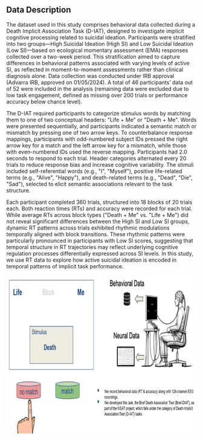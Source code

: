 <h2>Data Description</h2>
  <p>
    The dataset used in this study comprises behavioral data collected during a Death Implicit Association Task (D-IAT), designed to investigate implicit cognitive processing related to suicidal ideation. Participants were stratified into two groups—High Suicidal Ideation (High SI) and Low Suicidal Ideation (Low SI)—based on ecological momentary assessment (EMA) responses collected over a two-week period. This stratification aimed to capture differences in behavioral patterns associated with varying levels of active SI, as reflected in moment-to-moment assessments rather than clinical diagnosis alone. Data collection was conducted under IRB approval (Advarra IRB, approved on 01/05/2024). A total of 46 participants’ data out of 52 were included in the analysis (remaining data were excluded due to low task engagement, defined as missing over 200 trials or performance accuracy below chance level).
  </p>
  <p>
    The D-IAT required participants to categorize stimulus words by matching them to one of two conceptual headers: "Life + Me" or "Death + Me". Words were presented sequentially, and participants indicated a semantic match or mismatch by pressing one of two arrow keys. To counterbalance response mappings, participants with odd-numbered subject IDs pressed the right arrow key for a match and the left arrow key for a mismatch, while those with even-numbered IDs used the reverse mapping. Participants had 2.0 seconds to respond to each trial. Header categories alternated every 20 trials to reduce response bias and increase cognitive variability. The stimuli included self-referential words (e.g., "I", "Myself"), positive life-related terms (e.g., "Alive", "Happy"), and death-related terms (e.g., "Dead", "Die", "Sad"), selected to elicit semantic associations relevant to the task structure.
  </p>
  <p>
    Each participant completed 360 trials, structured into 18 blocks of 20 trials each. Both reaction times (RTs) and accuracy were recorded for each trial. While average RTs across block types ("Death + Me" vs. "Life + Me") did not reveal significant differences between the High SI and Low SI groups, dynamic RT patterns across trials exhibited rhythmic modulations temporally aligned with block transitions. These rhythmic patterns were particularly pronounced in participants with Low SI scores, suggesting that temporal structure in RT trajectories may reflect underlying cognitive regulation processes differentially expressed across SI levels.
    In this study, we use RT data to explore how active suicidal ideation is encoded in temporal patterns of implicit task performance.
  </p>
<img src="Images/AIT_Task.png" alt="AIT_Task.png" height="420" width="820">
